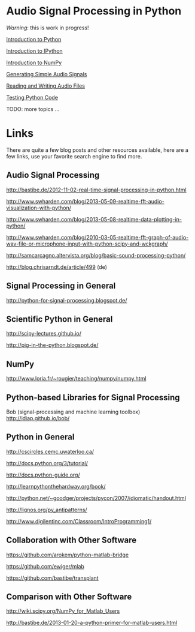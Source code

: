 Audio Signal Processing in Python
=================================

*Warning*: this is work in progress!

[Introduction to Python](http://nbviewer.ipython.org/urls/raw.github.com/mgeier/python-audio/master/intro-python.ipynb)

[Introduction to IPython](http://nbviewer.ipython.org/urls/raw.github.com/mgeier/python-audio/master/intro-ipython.ipynb)

[Introduction to NumPy](http://nbviewer.ipython.org/urls/raw.github.com/mgeier/python-audio/master/intro-numpy.ipynb)

[Generating Simple Audio Signals](http://nbviewer.ipython.org/urls/raw.github.com/mgeier/python-audio/master/simple-signals.ipynb)

[Reading and Writing Audio Files](audio-files)

[Testing Python Code](testing)

TODO: more topics ...

Links
=====

There are quite a few blog posts and other resources available, here are a few
links, use your favorite search engine to find more.

Audio Signal Processing
-----------------------

http://bastibe.de/2012-11-02-real-time-signal-processing-in-python.html

http://www.swharden.com/blog/2013-05-09-realtime-fft-audio-visualization-with-python/

http://www.swharden.com/blog/2013-05-08-realtime-data-plotting-in-python/

http://www.swharden.com/blog/2010-03-05-realtime-fft-graph-of-audio-wav-file-or-microphone-input-with-python-scipy-and-wckgraph/

http://samcarcagno.altervista.org/blog/basic-sound-processing-python/

http://blog.chrisarndt.de/article/499 (de)

Signal Processing in General
----------------------------

http://python-for-signal-processing.blogspot.de/

Scientific Python in General
----------------------------

http://scipy-lectures.github.io/

http://pig-in-the-python.blogspot.de/

NumPy
-----

http://www.loria.fr/~rougier/teaching/numpy/numpy.html

Python-based Libraries for Signal Processing
--------------------------------------------

Bob (signal-processing and machine learning toolbox)  
http://idiap.github.io/bob/

Python in General
-----------------

http://cscircles.cemc.uwaterloo.ca/

http://docs.python.org/3/tutorial/

http://docs.python-guide.org/

http://learnpythonthehardway.org/book/

http://python.net/~goodger/projects/pycon/2007/idiomatic/handout.html

http://lignos.org/py_antipatterns/

http://www.digilentinc.com/Classroom/IntroProgramming1/

Collaboration with Other Software
---------------------------------

https://github.com/arokem/python-matlab-bridge

https://github.com/ewiger/mlab

https://github.com/bastibe/transplant

Comparison with Other Software
------------------------------

http://wiki.scipy.org/NumPy_for_Matlab_Users

http://bastibe.de/2013-01-20-a-python-primer-for-matlab-users.html

<!--
vim:textwidth=80
-->
